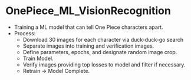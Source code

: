 # OnePiece_ML_VisionRecognition

- Training a ML model that can tell One Piece characters apart.
- Process:
  - Download 30 images for each character via duck-duck-go search
  - Separate images into training and verification images.
  - Define parameters, epochs, and designate random image crop.
  - Train Model.
  - Verify images providing top losses to model and filter if necessary.
  - Retrain -> Model Complete. 
